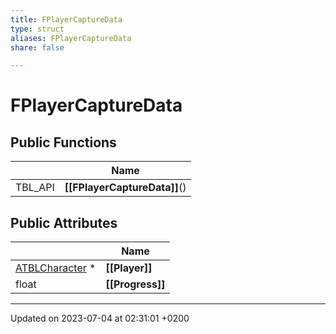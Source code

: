```yaml
---
title: FPlayerCaptureData
type: struct
aliases: FPlayerCaptureData
share: false

---
```


# FPlayerCaptureData





## Public Functions

|                | Name           |
| -------------- | -------------- |
| TBL_API | **[[FPlayerCaptureData]]**() |

## Public Attributes

|                | Name           |
| -------------- | -------------- |
| [ATBLCharacter](/docs/SDK/Source/Classes/classATBLCharacter.md) * | **[[Player]]**  |
| float | **[[Progress]]**  |

-------------------------------

Updated on 2023-07-04 at 02:31:01 +0200